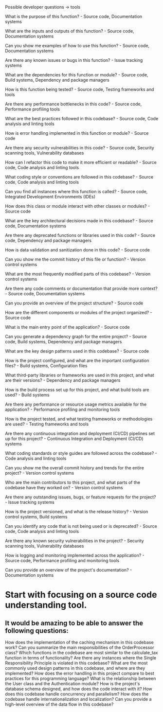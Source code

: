 Possible developer questions -> tools

What is the purpose of this function? - Source code, Documentation systems

What are the inputs and outputs of this function? - Source code, Documentation systems

Can you show me examples of how to use this function? - Source code, Documentation systems

Are there any known issues or bugs in this function? - Issue tracking systems

What are the dependencies for this function or module? - Source code, Build systems, Dependency and package managers

How is this function being tested? - Source code, Testing frameworks and tools

Are there any performance bottlenecks in this code? - Source code, Performance profiling tools

What are the best practices followed in this codebase? - Source code, Code analysis and linting tools

How is error handling implemented in this function or module? - Source code

Are there any security vulnerabilities in this code? - Source code, Security scanning tools, Vulnerability databases

How can I refactor this code to make it more efficient or readable? - Source code, Code analysis and linting tools

What coding style or conventions are followed in this codebase? - Source code, Code analysis and linting tools

Can you find all instances where this function is called? - Source code, Integrated Development Environments (IDEs)

How does this class or module interact with other classes or modules? - Source code

What are the key architectural decisions made in this codebase? - Source code, Documentation systems

Are there any deprecated functions or libraries used in this code? - Source code, Dependency and package managers

How is data validation and sanitization done in this code? - Source code

Can you show me the commit history of this file or function? - Version control systems

What are the most frequently modified parts of this codebase? - Version control systems

Are there any code comments or documentation that provide more context? - Source code, Documentation systems

Can you provide an overview of the project structure? - Source code

How are the different components or modules of the project organized? - Source code

What is the main entry point of the application? - Source code

Can you generate a dependency graph for the entire project? - Source code, Build systems, Dependency and package managers

What are the key design patterns used in this codebase? - Source code

How is the project configured, and what are the important configuration files? - Build systems, Configuration files

What third-party libraries or frameworks are used in this project, and what are their versions? - Dependency and package managers

How is the build process set up for this project, and what build tools are used? - Build systems

Are there any performance or resource usage metrics available for the application? - Performance profiling and monitoring tools

How is the project tested, and what testing frameworks or methodologies are used? - Testing frameworks and tools

Are there any continuous integration and deployment (CI/CD) pipelines set up for this project? - Continuous Integration and Deployment (CI/CD) systems

What coding standards or style guides are followed across the codebase? - Code analysis and linting tools

Can you show me the overall commit history and trends for the entire project? - Version control systems

Who are the main contributors to this project, and what parts of the codebase have they worked on? - Version control systems

Are there any outstanding issues, bugs, or feature requests for the project? - Issue tracking systems

How is the project versioned, and what is the release history? - Version control systems, Build systems

Can you identify any code that is not being used or is deprecated? - Source code, Code analysis and linting tools

Are there any known security vulnerabilities in the project? - Security scanning tools, Vulnerability databases

How is logging and monitoring implemented across the application? - Source code, Performance profiling and monitoring tools

Can you provide an overview of the project's documentation? - Documentation systems

# Start with focusing on a source code understanding tool.

## It would be amazing to be able to answer the following questions:

How does the implementation of the caching mechanism in this codebase work?
Can you summarize the main responsibilities of the OrderProcessor class?
Which functions in the codebase are most similar to the calculate_tax function in terms of functionality?
Are there any instances where the Single Responsibility Principle is violated in this codebase?
What are the most commonly used design patterns in this codebase, and where are they implemented?
How does the error handling in this project compare to best practices for this programming language?
What is the relationship between the User class and the Authentication module?
How is the project's database schema designed, and how does the code interact with it?
How does this codebase handle concurrency and parallelism?
How does the codebase handle internationalization and localization?
Can you provide a high-level overview of the data flow in this codebase?
